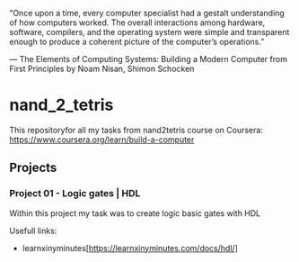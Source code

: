 “Once upon a time, every computer specialist had a gestalt understanding of how computers worked. The overall interactions among hardware, software, compilers, and the operating system were simple and transparent enough to produce a coherent picture of the computer’s operations.”

— The Elements of Computing Systems: Building a Modern Computer from First Principles by Noam Nisan, Shimon Schocken


# nand_2_tetris
This repositoryfor all my tasks from nand2tetris course on Coursera: https://www.coursera.org/learn/build-a-computer


## Projects

### Project 01 - Logic gates | HDL

Within this project my task was to create logic basic gates with HDL

Usefull links:
- learnxinyminutes[https://learnxinyminutes.com/docs/hdl/]
